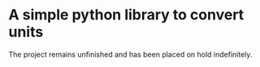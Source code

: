 # A simple python library to convert units
The project remains unfinished and has been placed on hold indefinitely.

